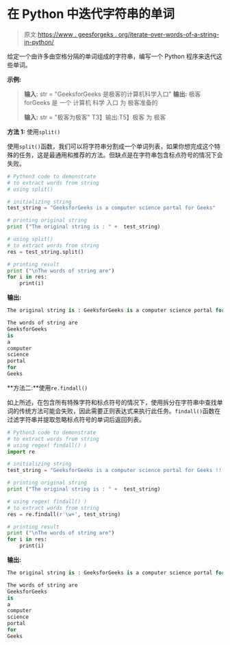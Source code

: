 # 在 Python 中迭代字符串的单词

> 原文:[https://www . geesforgeks . org/iterate-over-words-of-a-string-in-python/](https://www.geeksforgeeks.org/iterate-over-words-of-a-string-in-python/)

给定一个由许多由空格分隔的单词组成的字符串，编写一个 Python 程序来迭代这些单词。

**示例:**

> **输入:** str = "GeeksforGeeks 是极客的计算机科学入口"
> **输出:**
> 极客 forGeeks
> 是
> 一个
> 计算机
> 科学
> 入口
> 为
> 极客准备的
> 
> **输入:** str = "极客为极客"
> T3】输出:T5】极客
> 为
> 极客

**方法 1:** 使用`split()`

使用`split()`函数，我们可以将字符串分割成一个单词列表，如果你想完成这个特殊的任务，这是最通用和推荐的方法。但缺点是在字符串包含标点符号的情况下会失败。

```py
# Python3 code to demonstrate  
# to extract words from string  
# using split() 

# initializing string   
test_string = "GeeksforGeeks is a computer science portal for Geeks"

# printing original string 
print ("The original string is : " +  test_string) 

# using split() 
# to extract words from string 
res = test_string.split() 

# printing result 
print ("\nThe words of string are")
for i in res:
    print(i)
```

**输出:**

```py
The original string is : GeeksforGeeks is a computer science portal for Geeks

The words of string are
GeeksforGeeks
is
a
computer
science
portal
for
Geeks

```

**方法二:**使用`re.findall()`

如上所述，在包含所有特殊字符和标点符号的情况下，使用拆分在字符串中查找单词的传统方法可能会失败，因此需要正则表达式来执行此任务。`findall()`函数在过滤字符串并提取忽略标点符号的单词后返回列表。

```py
# Python3 code to demonstrate  
# to extract words from string  
# using regex( findall() ) 
import re 

# initializing string   
test_string = "GeeksforGeeks is a computer science portal for Geeks !!!"

# printing original string 
print ("The original string is : " +  test_string) 

# using regex( findall() ) 
# to extract words from string 
res = re.findall(r'\w+', test_string) 

# printing result 
print ("\nThe words of string are")
for i in res:
    print(i)
```

**输出:**

```py
The original string is : GeeksforGeeks is a computer science portal for Geeks!!!

The words of string are
GeeksforGeeks
is
a
computer
science
portal
for
Geeks

```